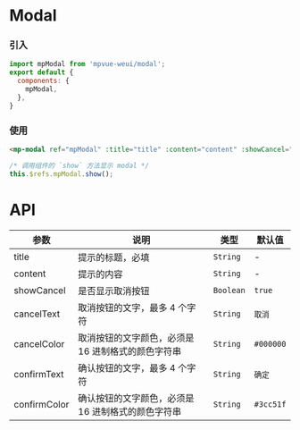 # Modal

<imgPreview imgUrl="/assets/modal.png"/>

### 引入

``` js
import mpModal from 'mpvue-weui/modal';
export default {
  components: {
    mpModal,
  },
}
```

### 使用

``` html
<mp-modal ref="mpModal" :title="title" :content="content" :showCancel="true"></mp-modal>
```

``` js
/* 调用组件的 `show` 方法显示 modal */
this.$refs.mpModal.show();
``` 

# API
| 参数 | 说明 | 类型 | 默认值 |
|-----------|-----------|-----------|-------------|
| title | 提示的标题，必填  | `String` | - |
| content | 提示的内容  | `String` | - |
| showCancel | 是否显示取消按钮  | `Boolean` | `true` |
| cancelText | 取消按钮的文字，最多 4 个字符  | `String` | `取消` |
| cancelColor | 取消按钮的文字颜色，必须是 16 进制格式的颜色字符串  | `String` | `#000000` |
| confirmText | 确认按钮的文字，最多 4 个字符  | `String` | `确定` |
| confirmColor | 确认按钮的文字颜色，必须是 16 进制格式的颜色字符串  | `String` | `#3cc51f` |